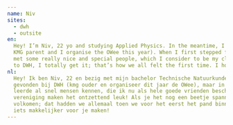 ```yaml
---
name: Niv
sites:
  - dwh
  - outsite
en:
  Hey! I’m Niv, 22 yo and studying Applied Physics. In the meantime, I found my place in this cool association (I’m a
  KMG parent and I organise the OWee this year). When I first stepped foot into the building, I was so nervous! I soon
  met some really nice and special people, which I consider to be my close friends now. If you feel nervous about coming
  to DWH, I totally get it; that’s how we all felt the first time. I hope I can make it easier for you!
nl:
  Hey! Ik ben Niv, 22 en bezig met mijn bachelor Technische Natuurkunde. Inmiddels heb ik helemaal mijn plekje
  gevonden bij DWH (kmg ouder en organiseer dit jaar de OWee), maar in het begin was dat zeker nog spannend. Ik 
  leerde al snel mensen kennen, die ik nu als hele goede vrienden beschouw. De bijzondere en aardige mensen bij de 
  vereniging maken het ontzettend leuk! Als je het nog een beetje spannend vindt om langs te komen, begrijp ik dat 
  volkomen; dat hadden we allemaal toen we voor het eerst het pand binnen stapten. Hopelijk kan ik het als barbuddy 
  iets makkelijker voor je maken!
---
```

